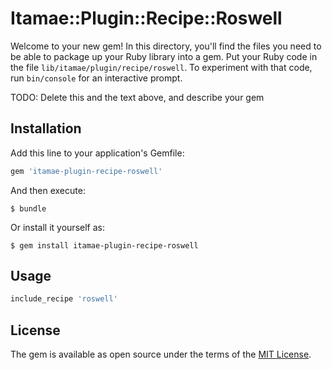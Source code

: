 # Itamae::Plugin::Recipe::Roswell

Welcome to your new gem! In this directory, you'll find the files you need to be able to package up your Ruby library into a gem. Put your Ruby code in the file `lib/itamae/plugin/recipe/roswell`. To experiment with that code, run `bin/console` for an interactive prompt.

TODO: Delete this and the text above, and describe your gem

## Installation

Add this line to your application's Gemfile:

```ruby
gem 'itamae-plugin-recipe-roswell'
```

And then execute:

    $ bundle

Or install it yourself as:

    $ gem install itamae-plugin-recipe-roswell

## Usage

```ruby
include_recipe 'roswell'
```

## License

The gem is available as open source under the terms of the [MIT License](http://opensource.org/licenses/MIT).

